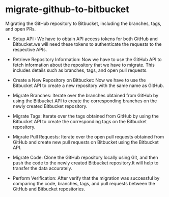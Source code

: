 # migrate-github-to-bitbucket
Migrating the GitHub repository to Bitbucket, including the branches, tags, and open PRs.

* Setup API : We have to obtain API access tokens for both GitHub and Bitbucket.we will need these tokens to authenticate the requests to the respective APIs.

* Retrieve Repository Information: Now we have to use the GitHub API to fetch information about the repository that we have to migrate. This includes details such as branches, tags, and open pull requests.

* Create a New Repository on Bitbucket: Now we have to use the Bitbucket API to create a new repository with the same name as GitHub.

* Migrate Branches: Iterate over the branches obtained from GitHub by using the Bitbucket API to create the corresponding branches on the newly created Bitbucket repository.

* Migrate Tags: Iterate over the tags obtained from GitHub by using the Bitbucket API to create the corresponding tags on the Bitbucket repository.

* Migrate Pull Requests: Iterate over the open pull requests obtained from GitHub and create new pull requests on Bitbucket using the Bitbucket API.

* Migrate Code: Clone the GitHub repository locally using Git, and then push the code to the newly created Bitbucket repository.It will help to transfer the data accurately.

* Perform Verification: After verify that the migration was successful by comparing the code, branches, tags, and pull requests between the GitHub and Bitbucket repositories.
